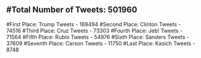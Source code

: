 #Total Number of Tweets: 501960 
---
#First Place: Trump Tweets - 169494
#Second Place: Clinton Tweets - 74516
#Third Place: Cruz Tweets - 73303
#Fourth Place: Jeb! Tweets - 71564
#Fifth Place: Rubio Tweets - 54976
#Sixth Place: Sanders Tweets - 37609
#Seventh Place: Carson Tweets - 11750
#Last Place: Kasich Tweets - 8748
